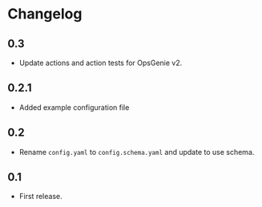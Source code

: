 # Changelog

## 0.3

- Update actions and action tests for OpsGenie v2.

## 0.2.1

- Added example configuration file

## 0.2

- Rename `config.yaml` to `config.schema.yaml` and update to use schema.

## 0.1

- First release.
